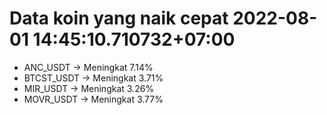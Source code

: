 # Data koin yang naik cepat 2022-08-01 14:45:10.710732+07:00

* ANC_USDT -> Meningkat 7.14%
* BTCST_USDT -> Meningkat 3.71%
* MIR_USDT -> Meningkat 3.26%
* MOVR_USDT -> Meningkat 3.77%
